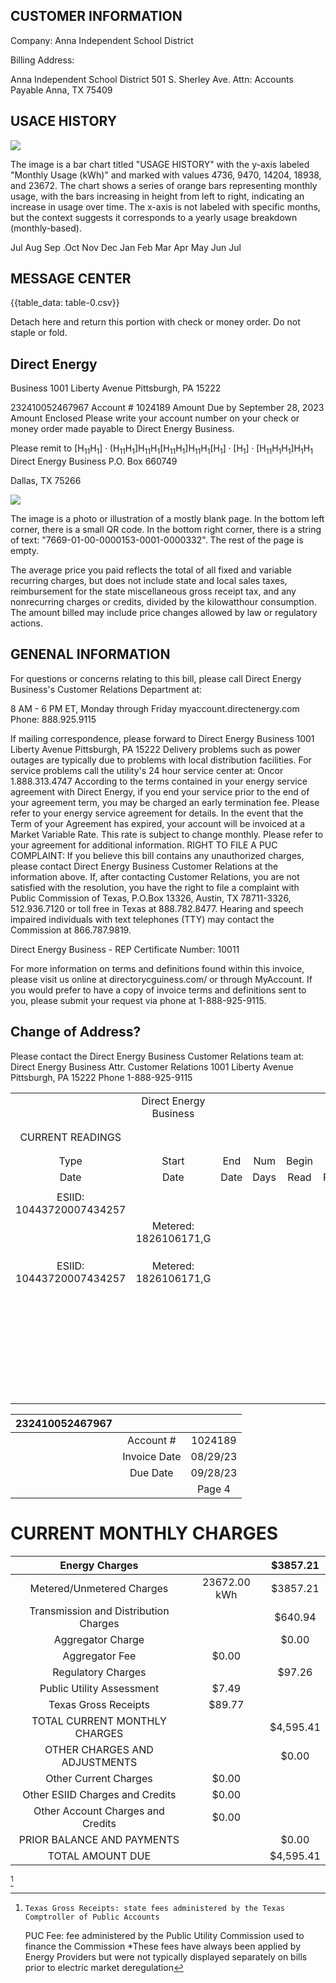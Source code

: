 ## CUSTOMER INFORMATION

Company:
Anna Independent School District

Billing Address:

Anna Independent School District 501 S. Sherley Ave.
Attn: Accounts Payable
Anna, TX 75409

## USACE HISTORY

![](images/img-0.jpeg)

The image is a bar chart titled "USAGE HISTORY" with the y-axis labeled "Monthly Usage (kWh)" and marked with values 4736, 9470, 14204, 18938, and 23672. The chart shows a series of orange bars representing monthly usage, with the bars increasing in height from left to right, indicating an increase in usage over time. The x-axis is not labeled with specific months, but the context suggests it corresponds to a yearly usage breakdown (monthly-based).

Jul Aug Sep .Oct Nov Dec Jan Feb Mar Apr May Jun Jul

## MESSAGE CENTER

{{table_data: table-0.csv}}

Detach here and return this portion with check or money order. Do not staple or fold.

## Direct Energy

Business
1001 Liberty Avenue Pittsburgh, PA 15222

232410052467967
Account \# 1024189
Amount Due by September 28, 2023
Amount Enclosed
Please write your account number on your check or money order made payable to Direct Energy Business.

Please remit to
$\left[\mathrm{H}_{11} \mathrm{H}_{1}\right] \cdot\left(\mathrm{H}_{11} \mathrm{H}_{1}\right] \mathrm{H}_{11} \mathrm{H}_{1}\left[\mathrm{H}_{11} \mathrm{H}_{1}\right] \mathrm{H}_{11} \mathrm{H}_{1}\left[\mathrm{H}_{1}\right] \cdot\left[\mathrm{H}_{1}\right] \cdot\left[\mathrm{H}_{11} \mathrm{H}_{1} \mathrm{H}_{1}\right] \mathrm{H}_{1} \mathrm{H}_{1}$
Direct Energy Business
P.O. Box 660749

Dallas, TX 75266

![](images/img-1.jpeg)

The image is a photo or illustration of a mostly blank page. In the bottom left corner, there is a small QR code. In the bottom right corner, there is a string of text: "7669-01-00-0000153-0001-0000332". The rest of the page is empty.

The average price you paid reflects the total of all fixed and variable recurring charges, but does not include state and local sales taxes, reimbursement for the state miscellaneous gross receipt tax, and any nonrecurring charges or credits, divided by the kilowatthour consumption. The amount billed may include price changes allowed by law or regulatory actions.

## GENENAL INFORMATION

For questions or concerns relating to this bill, please call Direct Energy Business's Customer Relations Department at:

8 AM - 6 PM ET, Monday through Friday
myaccount.directenergy.com
Phone: 888.925.9115

If mailing correspondence, please forward to
Direct Energy Business
1001 Liberty Avenue
Pittsburgh, PA 15222
Delivery problems such as power outages are typically due to problems with local distribution facilities. For service problems call the utility's 24 hour service center at: Oncor 1.888.313.4747
According to the terms contained in your energy service agreement with Direct Energy, if you end your service prior to the end of your agreement term, you may be charged an early termination fee. Please refer to your energy service agreement for details.
In the event that the Term of your Agreement has expired, your account will be invoiced at a Market Variable Rate. This rate is subject to change monthly. Please refer to your agreement for additional information.
RIGHT TO FILE A PUC COMPLAINT: If you believe this bill contains any unauthorized charges, please contact Direct Energy Business Customer Relations at the information above. If, after contacting Customer Relations, you are not satisfied with the resolution, you have the right to file a complaint with Public Commission of Texas, P.O.Box 13326, Austin, TX 78711-3326, 512.936.7120 or toll free in Texas at 888.782.8477. Hearing and speech impaired individuals with text telephones (TTY) may contact the Commission at 866.787.9819.

Direct Energy Business - REP Certificate Number: 10011

For more information on terms and definitions found within this invoice, please visit us online at directorycguiness.com/ or through MyAccount. If you would prefer to have a copy of invoice terms and definitions sent to you, please submit your request via phone at 1-888-925-9115.

## Change of Address?

Please contact the Direct Energy Business Customer Relations team at:
Direct Energy Business
Attr. Customer Relations
1001 Liberty Avenue
Pittsburgh, PA 15222
Phone 1-888-925-9115

|  |  |  |  |  |  |  |  |  |  |  |  |  |  |  |
| :--: | :--: | :--: | :--: | :--: | :--: | :--: | :--: | :--: | :--: | :--: | :--: | :--: | :--: | :--: |
|  | Direct Energy Business |  |  |  |  |  |  |  |  |  |  |  |  |  |
|  |  |  |  |  |  |  |  |  |  |  |  |  |  |  |
|  |  |  |  |  |  |  |  |  |  |  |  |  |  |  |
| CURRENT READINGS |  |  |  |  |  |  |  |  |  |  |  |  |  |  |
|  |  |  |  |  |  |  |  |  |  |  |  |  |  |  |
|  |  |  |  |  |  |  |  |  |  |  |  |  |  |  |
| Type | Start | End | Num | Begin | End | Meter |  |  | Energy | TDSP | AGG |  |  |  |
| Date | Date | Date | Days | Read | Read | Multi | kWh | kw | PF | Charges | Fee | PUC | GRT | Other |
|  |  |  |  |  |  |  |  |  |  |  |  |  |  |  |
| ESIID: 10443720007434257 |  |  |  |  |  |  |  |  |  |  |  |  |  |  |
|  | Metered: 1826106171,G |  |  |  |  |  |  |  |  |  |  |  |  |  |
|  |  |  |  |  |  |  |  |  |  |  |  |  |  |  |
|  |  |  |  |  |  |  |  |  |  |  |  |  |  |  |
|  |  |  |  |  |  |  |  |  |  |  |  |  |  |  |
| ESIID: 10443720007434257 | Metered: 1826106171,G |  |  |  |  |  |  |  |  |  |  |  |  |  |
|  |  |  |  |  |  |  |  |  |  |  |  |  |  |  |
|  |  |  |  |  |  |  |  |  |  |  |  |  |  |  |
|  |  |  |  |  |  |  |  |  |  |  |  |  |  |  |
|  |  |  |  |  |  |  |  |  |  |  |  |  |  |  |
|  |  |  |  |  |  |  |  |  |  |  |  |  |  |  |
|  |  |  |  |  |  |  |  |  |  |  |  |  |  |  |
|  |  |  |  |  |  |  |  |  |  |  |  |  |  |  |
|  |  |  |  |  |  |  |  |  |  |  |  |  |  |  |
|  |  |  |  |  |  |  |  |  |  |  |  |  |  |  |
|  |  |  |  |  |  |  |  |  |  |  |  |  |  |  |
|  |  |  |  |  |  |  |  |  |  |  |  |  |  |  |
|  |  |  |  |  |  |  |  |  |  |  |  |  |  |  |
|  |  |  |  |  |  |  |  |  |  |  |  |  |  |  |
|  |  |  |  |  |  |  |  |  |  |  |  |  |  |  |
|  |  |  |  |  |  |  |  |  |  |  |  |  |  |  |
|  |  |  |  |  |  |  |  |  |  |  |  |  |  |  |
|  |  |  |  |  |  |  |  |  |  |  |  |  |  |  |
|  |  |  |  |  |  |  |  |  |  |  |  |  |  |  |
|  |  |  |  |  |  |  |  |  |  |  |  |  |  |  |
|  |  |  |  |  |  |  |  |  |  |  |  |  |  |  |
|  |  |  |  |  |  |  |  |  |  |  |  |  |  |  |
|  |  |  |  |  |  |  |  |  |  |  |  |  |  |  |
|  |  |  |  |  |  |  |  |  |  |  |  |  |  |  |
|  |  |  |  |  |  |  |  |  |  |  |  |  |  |  |
|  |  |  |  |  |  |  |  |  |  |  |  |  |  |  |
|  |  |  |  |  |  |  |  |  |  |  |  |  |  |  |
|  |  |  |  |  |  |  |  |  |  |  |  |  |  |  |
|  |  |  |  |  |  |  |  |  |  |  |  |  |  |  |
|  |  |  |  |  |  |  |  |  |  |  |  |  |  |  |
|  |  |  |  |  |  |  |  |  |  |  |  |  |  |  |
|  |  |  |  |  |  |  |  |  |  |  |  |  |  |  |


| 232410052467967 |  |  |
| :--: | :--: | :--: |
|  | Account \# | 1024189 |
|  | Invoice Date | 08/29/23 |
|  | Due Date | 09/28/23 |
|  |  | Page 4 |

# CURRENT MONTHLY CHARGES 

| Energy Charges |  | $\$ 3857.21$ |
| :--: | :--: | :--: |
| Metered/Unmetered Charges | 23672.00 kWh | \$3857.21 |
| Transmission and Distribution Charges |  | \$640.94 |
| Aggregator Charge |  | $\$ 0.00$ |
| Aggregator Fee | $\$ 0.00$ |  |
| Regulatory Charges |  | $\$ 97.26$ |
| Public Utility Assessment | \$7.49 |  |
| Texas Gross Receipts | \$89.77 |  |
| TOTAL CURRENT MONTHLY CHARGES |  | \$4,595.41 |
| OTHER CHARGES AND ADJUSTMENTS |  | \$0.00 |
| Other Current Charges | $\$ 0.00$ |  |
| Other ESIID Charges and Credits | $\$ 0.00$ |  |
| Other Account Charges and Credits | $\$ 0.00$ |  |
| PRIOR BALANCE AND PAYMENTS |  | \$0.00 |
| TOTAL AMOUNT DUE |  | \$4,595.41 |

[^0]
[^0]:    Texas Gross Receipts: state fees administered by the Texas Comptroller of Public Accounts
    PUC Fee: fee administered by the Public Utility Commission used to finance the Commission
    *These fees have always been applied by Energy Providers but were not typically displayed separately on bills prior to electric market deregulation
